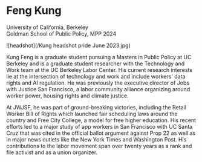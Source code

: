 # Feng Kung
University of California, Berkeley  
Goldman School of Public Policy, MPP 2024

![headshot](/Kung headshot pride June 2023.jpg)

Kung Feng is a graduate student pursuing a Masters in Public Policy at UC Berkeley and is a graduate student researcher with the Technology and Work team at the UC Berkeley Labor Center. His current research interests lie at the intersection of technology and work and include workers' data rights and AI regulation. He was previously the executive director of Jobs with Justice San Francisco, a labor community alliance organizing around worker power, housing rights and climate justice. 

At JWJSF, he was part of ground-breaking victories, including the Retail Worker Bill of Rights which launched fair scheduling laws around the country and Free City College, a model for free higher education. His recent efforts led to a major study of app workers in San Francisco with UC Santa Cruz that was cited in the official ballot argument against Prop 22 as well as in major news outlets like the New York Times and Washington Post. His contributions to the labor movement span over twenty years as a rank and file activist and as a union organizer.

